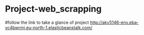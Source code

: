 # Project-web_scrapping
#follow the link to take a glance of project
http://akv5146-env.eba-vc4bwrmj.eu-north-1.elasticbeanstalk.com/
